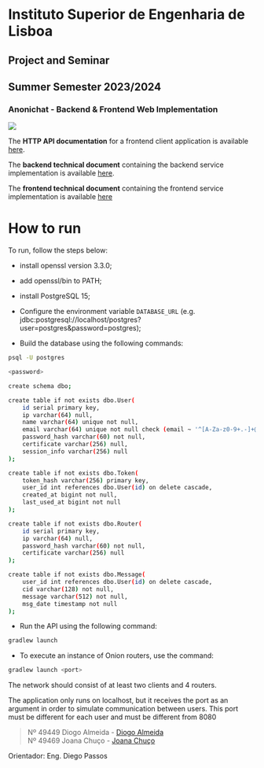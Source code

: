 # Instituto Superior de Engenharia de Lisboa
## **Project and Seminar**
## Summer Semester 2023/2024

### Anonichat - Backend & Frontend Web Implementation

<img src="https://skillicons.dev/icons?i=kotlin,java,spring,postgresql"/>

<br>

The **HTTP API documentation** for a frontend client application is available [here](https://github.com/2BrainsProjects/PS/blob/main/docs/README.md).

The **backend technical document** containing the backend service implementation is available [here](https://github.com/2BrainsProjects/PS/blob/main/code/Api/README.md).

The **frontend technical document** containing the frontend service implementation is available [here](https://github.com/2BrainsProjects/PS/blob/main/code/OnionRouter/OnionRouter/README.md)

# How to run

To run, follow the steps below:
* install openssl version 3.3.0;
* add openssl/bin to PATH;
* install PostgreSQL 15;
* Configure the environment variable `DATABASE_URL` (e.g. jdbc:postgresql://localhost/postgres?user=postgres&password=postgres);

* Build the database using the following commands:
```sh
psql -U postgres

<password>

create schema dbo;

create table if not exists dbo.User(
    id serial primary key,
    ip varchar(64) null,
    name varchar(64) unique not null,
    email varchar(64) unique not null check (email ~ '^[A-Za-z0-9+.-]+@(.+)$'),
    password_hash varchar(60) not null,
    certificate varchar(256) null,
    session_info varchar(256) null
);

create table if not exists dbo.Token(
    token_hash varchar(256) primary key,
    user_id int references dbo.User(id) on delete cascade,
    created_at bigint not null,
    last_used_at bigint not null
);

create table if not exists dbo.Router(
    id serial primary key,
    ip varchar(64) null,
    password_hash varchar(60) not null,
    certificate varchar(256) null
);

create table if not exists dbo.Message(
    user_id int references dbo.User(id) on delete cascade,
    cid varchar(128) not null,
    message varchar(512) not null,
    msg_date timestamp not null
);

```

* Run the API using the following command:
```sh 
gradlew launch
```

* To execute an instance of Onion routers, use the command:
```sh
gradlew launch <port>
```

The network should consist of at least two clients and 4 routers.

The application only runs on localhost, but it receives the port as an argument in order to simulate communication between users.
This port must be different for each user and must be different from 8080


> Nº 49449 Diogo Almeida - [Diogo Almeida](https://github.com/wartuga) \
> Nº 49469 Joana Chuço - [Joana Chuço](https://github.com/49469)

Orientador: Eng. Diego Passos
